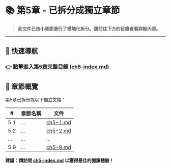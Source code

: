 # 📚 第5章 - 已拆分成獨立章節

> **此文件已按小章節進行了模塊化拆分。請前往下方的目錄查看詳細內容。**

---

## 🔗 快速導航

### **[👉 點擊進入第5章完整目錄 (ch5-index.md)](ch5/ch5-index.md)**

## 📖 章節概覽

第5章已拆分為以下獨立文檔：

| # | 章節名稱 | 文件 |
|---|---------|------|
| 5.1 | ... | [ch5-1.md](ch5/ch5-1.md) |
| 5.2 | ... | [ch5-2.md](ch5/ch5-2.md) |
| ... | ... | ... |
| 5.9 | ... | [ch5-9.md](ch5/ch5-9.md) |

**建議：請訪問 [ch5-index.md](ch5/ch5-index.md) 以獲得最佳的閱讀體驗！**
